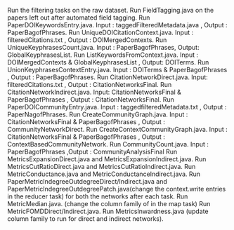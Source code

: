 Run the filtering tasks on the raw dataset.
Run FieldTagging.java on the papers left out after automated field tagging.
Run PaperDOIKeywordsEntry.java. Input : taggedFilteredMetadata.java , Output : PaperBagofPhrases.
Run UniqueDOICitationContext.java. Input : filteredCitations.txt , Output : DOIMergedContexts.
Run UniqueKeyphrasesCount.java. Input : PaperBagofPhrases, Output: GlobalKeyphrasesList.
Run ListKeywordsFromContext.java. Input : DOIMergedContexts & GlobalKeyphrasesList  , Output: DOITerms.
Run UnionKeyphrasesContextEntry.java. Input : DOITerms & PaperBagofPhrases , Output : PaperBagofPhrases.
Run CitationNetworkDirect.java. Input: filteredCitations.txt , Output : CitationNetworksFinal.
Run CitationNetworkIndirect.java. Input: CitationNetworksFinal & PaperBagofPhrases , Output : CitationNetworksFinal.
Run PaperDOICommunityEntry.java. Input : taggedfilteredMetadata.txt , Output : PaperNagofPhrases.
Run CreateCommunityGraph.java. Input : CitationNetworksFinal & PaperBagofPhrases , Output : CommunityNetworkDirect.
Run CreateContextCommunityGraph.java. Input : CitationNetworksFinal & PaperBagofPhrases , Output : ContextBasedCommunityNetwork.
Run CommunityCount.java. Input : PaperBagofPhrases ,Output : CommunityAnalysisFinal
Run MetricsExpansionDirect.java and MetricsExpansionIndirect.java.
Run MetricsCutRatioDirect.java and MetricsCutRatioIndirect.java.
Run MetricConductance.java and MetricConductanceIndirect.java.
Run PaperMetricIndegreeOutdegreeDirect/Indirect.java and PaperMetricIndegreeOutdegreePatch.java(change the context.write entries in the reducer task) for both the networks after each task.
Run MetricMedian.java. (change the column family of in the map task)
Run MetricFOMDDirect/Indirect.java.
Run MetricsInwardness.java (update column family to run for direct and indirect networks).

